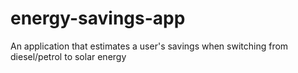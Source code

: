 # energy-savings-app
An application that estimates a user's savings when switching from diesel/petrol to solar energy

